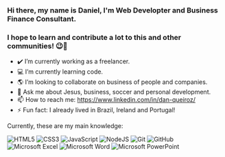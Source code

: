 ### Hi there, my name is Daniel, I'm Web Developter and Business Finance Consultant. 
### I hope to learn and contribute a lot to this and other communities! 😉👋

- ✔️ I’m currently working as a freelancer.
- 💻 I’m currently learning code.
- 🌎 I’m looking to collaborate on business of people and companies.
- 💬 Ask me about Jesus, business, soccer and personal development.
- 📫 How to reach me: https://www.linkedin.com/in/dan-queiroz/
- ⚡ Fun fact: I already lived in Brazil, Ireland and Portugal!

Currently, these are my main knowledge:

![HTML5](https://img.shields.io/badge/html5-%23E34F26.svg?style=for-the-badge&logo=html5&logoColor=white)
![CSS3](https://img.shields.io/badge/css3-%231572B6.svg?style=for-the-badge&logo=css3&logoColor=white)
![JavaScript](https://img.shields.io/badge/javascript-%23323330.svg?style=for-the-badge&logo=javascript&logoColor=%23F7DF1E)
![NodeJS](https://img.shields.io/badge/node.js-6DA55F?style=for-the-badge&logo=node.js&logoColor=white)
![Git](https://img.shields.io/badge/git-%23F05033.svg?style=for-the-badge&logo=git&logoColor=white)
![GitHub](https://img.shields.io/badge/github-%23121011.svg?style=for-the-badge&logo=github&logoColor=white)
![Microsoft Excel](https://img.shields.io/badge/Microsoft_Excel-217346?style=for-the-badge&logo=microsoft-excel&logoColor=white)
![Microsoft Word](https://img.shields.io/badge/Microsoft_Word-2B579A?style=for-the-badge&logo=microsoft-word&logoColor=white)
![Microsoft PowerPoint](https://img.shields.io/badge/Microsoft_PowerPoint-B7472A?style=for-the-badge&logo=microsoft-powerpoint&logoColor=white)
<!--
**daniel0queiroz/daniel0queiroz** is a ✨ _special_ ✨ repository because its `README.md` (this file) appears on your GitHub profile.

Here are some ideas to get you started:


-->
